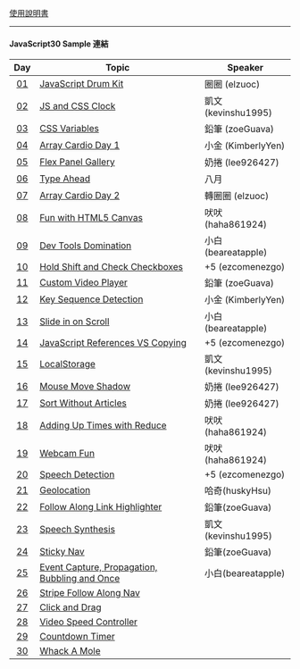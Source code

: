 [使用說明書](https://rabbit-church.notion.site/JS30-README-ee1cc150ece5490ab6b6edc3cf47bdaa)

---

#### **JavaScript30 Sample 連結**

|                          Day                          | Topic                                                                                                  | Speaker             |
| :---------------------------------------------------: | ------------------------------------------------------------------------------------------------------ | ------------------- |
| [01](https://rabbittee.github.io/JavaScript30/day01/) | [JavaScript Drum Kit](https://rabbittee.github.io/JavaScript30/day01/sample)                           | 圈圈 (elzuoc)       |
| [02](https://rabbittee.github.io/JavaScript30/day02/) | [JS and CSS Clock](https://rabbittee.github.io/JavaScript30/day02/sample)                              | 凱文 (kevinshu1995) |
| [03](https://rabbittee.github.io/JavaScript30/day03/) | [CSS Variables](https://rabbittee.github.io/JavaScript30/day03/sample)                                 | 鉛筆 (zoeGuava)     |
| [04](https://rabbittee.github.io/JavaScript30/day04/) | [Array Cardio Day 1](https://rabbittee.github.io/JavaScript30/day04/sample)                            | 小金 (KimberlyYen)  |
| [05](https://rabbittee.github.io/JavaScript30/day05/) | [Flex Panel Gallery](https://rabbittee.github.io/JavaScript30/day05/sample)                            | 奶捲 (lee926427)    |
| [06](https://rabbittee.github.io/JavaScript30/day06/) | [Type Ahead](https://rabbittee.github.io/JavaScript30/day06/sample)                                    | 八月                |
| [07](https://rabbittee.github.io/JavaScript30/day07/) | [Array Cardio Day 2](https://rabbittee.github.io/JavaScript30/day07/sample)                            | 轉圈圈 (elzuoc)     |
| [08](https://rabbittee.github.io/JavaScript30/day08/) | [Fun with HTML5 Canvas](https://rabbittee.github.io/JavaScript30/day08/sample)                         | 吠吠 (haha861924)   |
| [09](https://rabbittee.github.io/JavaScript30/day09/) | [Dev Tools Domination](https://rabbittee.github.io/JavaScript30/day09/sample)                          | 小白 (beareatapple) |
| [10](https://rabbittee.github.io/JavaScript30/day10/) | [Hold Shift and Check Checkboxes](https://rabbittee.github.io/JavaScript30/day10/sample)               | +5 (ezcomenezgo)
| [11](https://rabbittee.github.io/JavaScript30/day11/) | [Custom Video Player](https://rabbittee.github.io/JavaScript30/day11/sample)                           | 鉛筆 (zoeGuava) 
| [12](https://rabbittee.github.io/JavaScript30/day12/) | [Key Sequence Detection](https://rabbittee.github.io/JavaScript30/day12/sample)                        | 小金 (KimberlyYen)
| [13](https://rabbittee.github.io/JavaScript30/day13/) | [Slide in on Scroll](https://rabbittee.github.io/JavaScript30/day13/sample)                            | 小白 (beareatapple)
| [14](https://rabbittee.github.io/JavaScript30/day14/) | [JavaScript References VS Copying](https://rabbittee.github.io/JavaScript30/day14/sample)              | +5 (ezcomenezgo)
| [15](https://rabbittee.github.io/JavaScript30/day15/) | [LocalStorage](https://rabbittee.github.io/JavaScript30/day15/sample)                                  | 凱文 (kevinshu1995)
| [16](https://rabbittee.github.io/JavaScript30/day16/) | [Mouse Move Shadow](https://rabbittee.github.io/JavaScript30/day16/sample)                             | 奶捲 (lee926427)
| [17](https://rabbittee.github.io/JavaScript30/day17/) | [Sort Without Articles](https://rabbittee.github.io/JavaScript30/day17/sample)                         | 奶捲 (lee926427)
| [18](https://rabbittee.github.io/JavaScript30/day18/) | [Adding Up Times with Reduce](https://rabbittee.github.io/JavaScript30/day18/sample)                   | 吠吠 (haha861924)   
| [19](https://rabbittee.github.io/JavaScript30/day19/) | [Webcam Fun](https://rabbittee.github.io/JavaScript30/day19/sample)                                    | 吠吠 (haha861924)   
| [20](https://rabbittee.github.io/JavaScript30/day20/) | [Speech Detection](https://rabbittee.github.io/JavaScript30/day20/sample)                              | +5 (ezcomenezgo)
| [21](https://rabbittee.github.io/JavaScript30/day21/) | [Geolocation](https://rabbittee.github.io/JavaScript30/day21/sample)                                   | 哈奇(huskyHsu)
| [22](https://rabbittee.github.io/JavaScript30/day22/) | [Follow Along Link Highlighter](https://rabbittee.github.io/JavaScript30/day22/sample)                 | 鉛筆(zoeGuava)
| [23](https://rabbittee.github.io/JavaScript30/day23/) | [Speech Synthesis](https://rabbittee.github.io/JavaScript30/day23/sample)                              | 凱文(kevinshu1995)
| [24](https://rabbittee.github.io/JavaScript30/day24/) | [Sticky Nav](https://rabbittee.github.io/JavaScript30/day24/sample)                                    | 鉛筆(zoeGuava)
| [25](https://rabbittee.github.io/JavaScript30/day25/) | [Event Capture, Propagation, Bubbling and Once](https://rabbittee.github.io/JavaScript30/day25/sample) | 小白(beareatapple)
| [26](https://rabbittee.github.io/JavaScript30/day26/) | [Stripe Follow Along Nav](https://rabbittee.github.io/JavaScript30/day26/sample)                       |
| [27](https://rabbittee.github.io/JavaScript30/day27/) | [Click and Drag](https://rabbittee.github.io/JavaScript30/day27/sample)                                |
| [28](https://rabbittee.github.io/JavaScript30/day28/) | [Video Speed Controller](https://rabbittee.github.io/JavaScript30/day28/sample)                        |
| [29](https://rabbittee.github.io/JavaScript30/day29/) | [Countdown Timer](https://rabbittee.github.io/JavaScript30/day29/sample)                               |
| [30](https://rabbittee.github.io/JavaScript30/day30/) | [Whack A Mole](https://rabbittee.github.io/JavaScript30/day30/sample)                                  |
